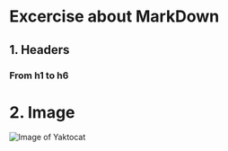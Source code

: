 # Excercise about MarkDown
## 1. Headers
### From h1 to h6

# 2. Image
![Image of Yaktocat](https://octodex.github.com/images/yaktocat.png)
